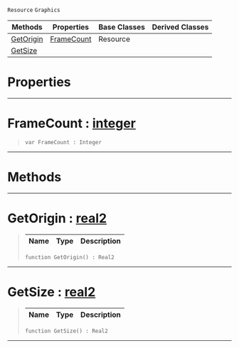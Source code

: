  `Resource` `Graphics`



|Methods|Properties|Base Classes|Derived Classes|
|---|---|---|---|
|[ GetOrigin](https://github.com/ZilchEngine/ZilchDocs/blob/master/code_reference/class_reference/spritesource.markdown#getorigin-zilch-engine-do)|[ FrameCount](https://github.com/ZilchEngine/ZilchDocs/blob/master/code_reference/class_reference/spritesource.markdown#framecount-zilch-engine-d)|Resource| |
|[ GetSize](https://github.com/ZilchEngine/ZilchDocs/blob/master/code_reference/class_reference/spritesource.markdown#getsize-zilch-engine-docu)| | | |


 #  Properties


---  
 #  FrameCount : [integer](https://github.com/ZilchEngine/ZilchDocs/blob/master/code_reference/nada_base_types/integer.markdown)

> 
> ``` lang=cpp, name=Nada
> var FrameCount : Integer


---  
 #  Methods


---  
 #  GetOrigin : [real2](https://github.com/ZilchEngine/ZilchDocs/blob/master/code_reference/nada_base_types/real2.markdown)

> 
> |Name|Type|Description|
> |---|---|---|
> ``` lang=cpp, name=Nada
> function GetOrigin() : Real2
> ``` 


---  
 #  GetSize : [real2](https://github.com/ZilchEngine/ZilchDocs/blob/master/code_reference/nada_base_types/real2.markdown)

> 
> |Name|Type|Description|
> |---|---|---|
> ``` lang=cpp, name=Nada
> function GetSize() : Real2
> ``` 


---  
 

 